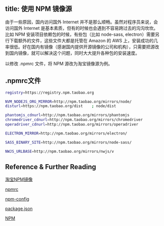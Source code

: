 title: 使用 NPM 镜像源
---

由于一些原因，国内访问国外 Internet 并不是那么顺畅。虽然对程序员来说，会访问国外 Internet 是基本素质，但有的时候也会遇到不容易跨过去的沟沟坎坎。比如 NPM 安装项目依赖包的时候，有些包（比如 node-sass, electron）需要另行下载额外的文件，这些文件大都是托管在 Amazon 的 AWS 上，安装成功的几率很低。好在国内有镜像（感谢国内提供开源镜像的公司和机构），只需要把源改到国内镜像，就可以解决这个问题，同时大大提升各种包的安装速度。

以修改 .npmrc 文件，将 NPM 源改为淘宝镜像源为例。

## .npmrc文件

``` bash
registry=https://registry.npm.taobao.org

NVM_NODEJS_ORG_MIRROR=http://npm.taobao.org/mirrors/node/
disturl=https://npm.taobao.org/dist    ; node/dist

phantomjs_cdnurl=http://npm.taobao.org/mirrors/phantomjs
chromedriver_cdnurl=http://npm.taobao.org/mirrors/chromedriver
operadriver_cdnurl=http://npm.taobao.org/mirrors/operadriver

ELECTRON_MIRROR=http://npm.taobao.org/mirrors/electron/

SASS_BINARY_SITE=http://npm.taobao.org/mirrors/node-sass/

NWJS_URLBASE=http://npm.taobao.org/mirrors/nwjs/v
```

## Reference & Further Reading

[淘宝NPM镜像](https://npm.taobao.org/mirrors)

[npmrc](https://docs.npmjs.com/files/npmrc)

[npm-config](https://docs.npmjs.com/misc/config)

[package.json](https://docs.npmjs.com/files/package.json)

[NPM](https://docs.npmjs.com/cli/npm)
